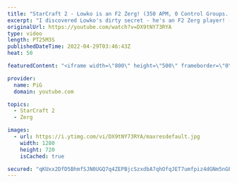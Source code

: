 ```yaml
---
title: "StarCraft 2 - Lowko is an F2 Zerg! (350 APM, 0 Control Groups...)"
excerpt: "I discovered Lowko's dirty secret - he's an F2 Zerg player! -- 🐷 Second Channel for Learning Resources: https://www.youtube.com/c/PiGRandom 🐷 Third Channel for daily Pro Casts: https://www.youtube.com/c/PiGCasts -- 🐷 Watch live at https://www.twitch.tv/x5_pig 🐷 Support PiG: https://www.patreon.com/PiGSC2"
originalUrl: https://youtube.com/watch?v=DX9tNY73RYA
type: video
length: PT25M3S
publishedDateTime: 2022-04-29T03:46:43Z
heat: 50

featuredContent: "<iframe width=\"800\" height=\"500\" frameborder=\"0\" src=\"https://www.youtube.com/embed/DX9tNY73RYA\" allow=\"accelerometer; autoplay; encrypted-media; gyroscope; picture-in-picture\" allowfullscreen></iframe>"

provider:
  name: PiG
  domain: youtube.com

topics:
  - StarCraft 2
  - Zerg

images:
  - url: https://i.ytimg.com/vi/DX9tNY73RYA/maxresdefault.jpg
    width: 1280
    height: 720
    isCached: true

secured: "qKUxx2DfD5BhmfSJN0UGQ7q4ZEPBjcSzxdbA7qhOfqJET7umfpiz4dGNm5nGEM5lvc2BRhe4E7W2hSPOudMwpkpMmyk0O0d35LZpqqw/k+hEMOulxn/hK76Ofre1tZdj81NDg0Dn6+HeuVUlwEYBdZJU5xrPM/wTNazElhidJOzBazifmRV8SDx4LnsPA3QZT7DitFx3VlZ7Nl/xh6+ExiFE0km/5b9L6IRKtM2i+coo1UjEnwlw2NmIOm1r3KuXrA4186+1+H0NOo9Sf6T4ORpFRP/j4ouZIxbImfraOdYm0uJIMtsea7cZnazKHq8XS3kPWFjnrVjP62Qpdk5paqpBduhoY/p+JODLKSinAQUacnD4jv4tusZFe9RRqB1FpzsEi89DYHJpyGYjzC1cePXDn5cPX/wV+14MuBIJpjA=;V47mfFuwRFGU+kOshXKovg=="
---
```


